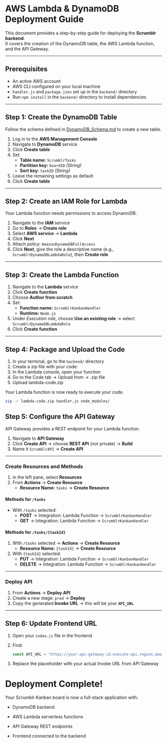 # AWS Lambda & DynamoDB Deployment Guide

This document provides a step-by-step guide for deploying the **Scrumblr backend**.  
It covers the creation of the DynamoDB table, the AWS Lambda function, and the API Gateway.

---

## Prerequisites

- An active AWS account  
- AWS CLI configured on your local machine  
- `handler.js` and `package.json` set up in the `backend/` directory  
- Run `npm install` in the `backend/` directory to install dependencies  

---

## Step 1: Create the DynamoDB Table

Follow the schema defined in [DynamoDB_Schema.md](./DynamoDB_Schema.md) to create a new table.

1. Log in to the **AWS Management Console**  
2. Navigate to **DynamoDB** service  
3. Click **Create table**  
4. Set:  
   - **Table name:** `ScrumblrTasks`  
   - **Partition key:** `boardID` *(String)*  
   - **Sort key:** `taskID` *(String)*  
5. Leave the remaining settings as default  
6. Click **Create table**  

---

## Step 2: Create an IAM Role for Lambda

Your Lambda function needs permissions to access DynamoDB.

1. Navigate to the **IAM** service  
2. Go to **Roles** → **Create role**  
3. Select **AWS service** → **Lambda**  
4. Click **Next**  
5. Attach policy: `AmazonDynamoDBFullAccess`  
6. Click **Next**, give the role a descriptive name (e.g., `ScrumblrDynamoDBLambdaRole`), then **Create role**  

---

## Step 3: Create the Lambda Function

1. Navigate to the **Lambda** service  
2. Click **Create function**  
3. Choose **Author from scratch**  
4. Set:  
   - **Function name:** `ScrumblrKanbanHandler`  
   - **Runtime:** `Node.js`  
5. Under *Execution role*, choose **Use an existing role** → select `ScrumblrDynamoDBLambdaRole`  
6. Click **Create function**  

---

## Step 4: Package and Upload the Code

1. In your terminal, go to the `backend/` directory  
2. Create a zip file with your code:  
3. In the Lambda console, open your function
4. Go to the Code tab → Upload from → .zip file
5. Upload lambda-code.zip

Your Lambda function is now ready to execute your code.
   ```bash
   zip -r lambda-code.zip handler.js node_modules/
   ```
## Step 5: Configure the API Gateway

API Gateway provides a REST endpoint for your Lambda function.

1. Navigate to **API Gateway**  
2. Click **Create API** → choose **REST API** (not private) → **Build**  
3. Name it `ScrumblrAPI` → **Create API**  

---

### Create Resources and Methods

1. In the left pane, select **Resources**  
2. From **Actions** → **Create Resource**  
   - **Resource Name:** `tasks` → **Create Resource**  

#### Methods for `/tasks`
- With `/tasks` selected:  
  - **POST** → Integration: Lambda Function → `ScrumblrKanbanHandler`  
  - **GET** → Integration: Lambda Function → `ScrumblrKanbanHandler`  

#### Methods for `/tasks/{taskId}`
1. With `/tasks` selected → **Actions** → **Create Resource**  
   - **Resource Name:** `{taskId}` → **Create Resource**  
2. With `{taskId}` selected:  
   - **PUT** → Integration: Lambda Function → `ScrumblrKanbanHandler`  
   - **DELETE** → Integration: Lambda Function → `ScrumblrKanbanHandler`  

---

### Deploy API

1. From **Actions** → **Deploy API**  
2. Create a new stage: `prod` → **Deploy**  
3. Copy the generated **Invoke URL** → this will be your **`API_URL`**  

---

## Step 6: Update Frontend URL

1. Open your `index.js` file in the frontend  
2. Find:  

   ```javascript
   const API_URL = "https://your-api-gateway-id.execute-api.region.amazonaws.com/prod";
   
3. Replace the placeholder with your actual Invoke URL from API Gateway

#  Deployment Complete!

Your Scrumblr Kanban board is now a full-stack application with:

- DynamoDB backend

- AWS Lambda serverless functions

- API Gateway REST endpoints

- Frontend connected to the backend
